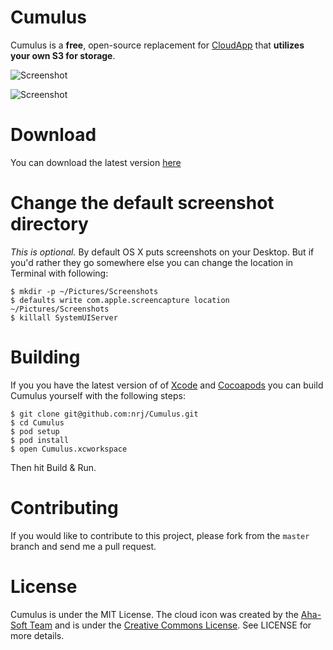 # Cumulus
Cumulus is a **free**, open-source replacement for [CloudApp](http://www.getcloudapp.com/) that **utilizes your own S3 for storage**.

![Screenshot](https://raw.github.com/nrj/Cumulus/master/Screenshots/notification.png)

![Screenshot](https://raw.github.com/nrj/Cumulus/master/Screenshots/settings.png)

# Download
You can download the latest version [here](https://raw.github.com/nrj/Cumulus/master/Builds/Cumulus.dmg)

# Change the default screenshot directory

_This is optional._ By default OS X puts screenshots on your Desktop. But if you'd rather they go somewhere else you can change the location in Terminal with following:

    $ mkdir -p ~/Pictures/Screenshots
    $ defaults write com.apple.screencapture location ~/Pictures/Screenshots
    $ killall SystemUIServer

# Building
If you you have the latest version of of [Xcode](https://itunes.apple.com/us/app/xcode/id497799835?mt=12) and [Cocoapods](http://cocoapods.org) you can build Cumulus yourself with the following steps:

    $ git clone git@github.com:nrj/Cumulus.git
    $ cd Cumulus
    $ pod setup
    $ pod install
    $ open Cumulus.xcworkspace
    

Then hit Build & Run.

# Contributing

If you would like to contribute to this project, please fork from the `master` branch and send me a pull request.

# License

Cumulus is under the MIT License. The cloud icon was created by the [Aha-Soft Team](http://www.aha-soft.com/) and is under the [Creative Commons License](http://creativecommons.org/licenses/by/3.0/legalcode). See LICENSE for more details.